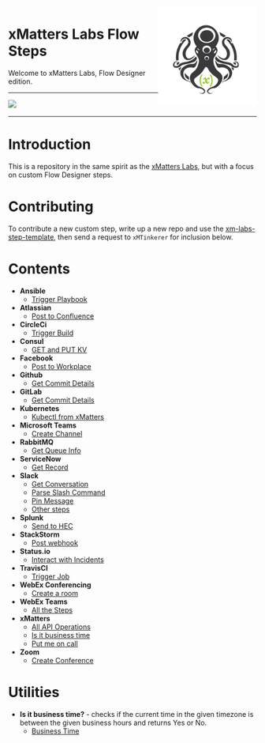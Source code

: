 <img src="media/_Final_xM_Octo-Logo-01.png" width="200" height="200" align="right">

# xMatters Labs Flow Steps
Welcome to xMatters Labs, Flow Designer edition. 


---------

<kbd>
  <img src="https://github.com/xmatters/xMatters-Labs/raw/master/media/disclaimer.png">
</kbd>

---------

# Introduction
This is a repository in the same spirit as the [xMatters Labs](https://github.com/xmatters/xMatters-Labs), but with a focus on custom Flow Designer steps. 

# Contributing
To contribute a new custom step, write up a new repo and use the [xm-labs-step-template](https://github.com/xmatters/xm-labs-step-template), then send a request to `xMTinkerer` for inclusion below. 

# Contents

* **Ansible**
   * [Trigger Playbook](https://github.com/xmatters/xm-labs-steps-ansible)
* **Atlassian**
   * [Post to Confluence](https://github.com/xmatters/xm-labs-steps-confluence)
* **CircleCi**
   * [Trigger Build](https://github.com/xmatters/xm-labs-steps-circleci)
* **Consul**
   * [GET and PUT KV](https://github.com/xmatters/xm-labs-steps-consul)
* **Facebook**
   * [Post to Workplace](https://github.com/xmatters/xm-labs-step-workplace-post)
* **Github**
   * [Get Commit Details](https://github.com/xmatters/xm-labs-step-github)
* **GitLab**
   * [Get Commit Details](https://github.com/xmatters/xm-labs-gitlab)
* **Kubernetes**
   * [Kubectl from xMatters](https://github.com/xmatters/xm-labs-steps-kubernetes)
* **Microsoft Teams**
   * [Create Channel](https://github.com/xmatters/xm-labs-step-msteam-channels)
* **RabbitMQ**
   * [Get Queue Info](https://github.com/xmatters/xm-labs-steps-rabbitmq)
* **ServiceNow**
   * [Get Record](https://github.com/xmatters/xm-labs-steps-servicenow)
* **Slack**
   * [Get Conversation](https://github.com/xmatters/xm-labs-steps-slack-get-conversation)
   * [Parse Slash Command](https://github.com/xmatters/xm-labs-steps-slack-slash-command)
   * [Pin Message](https://github.com/xmatters/xm-labs-steps-slack-pin-message)
   * [Other steps](https://github.com/xmatters/xm-labs-slack-steps)
* **Splunk**
   * [Send to HEC](https://github.com/xmatters/xm-labs-step-splunk)
* **StackStorm**
   * [Post webhook](https://github.com/xmatters/xm-labs-steps-stackstorm)
* **Status.io**
   * [Interact with Incidents](https://github.com/xmatters/xm-labs-statusio-steps)
* **TravisCI**
   * [Trigger Job](https://github.com/xmatters/xm-labs-steps-travis-ci)
* **WebEx Conferencing**
   * [Create a room](https://github.com/xmatters/xm-labs-steps-webex)
* **WebEx Teams**
   * [All the Steps](https://github.com/xmatters/xm-labs-xMatters-Webex-Teams-Flow-Steps)
* **xMatters**
   * [All API Operations](https://github.com/xmatters/xm-labs-xMatters-API-Flow-Steps)
   * [Is it business time](https://github.com/xmatters/xm-labs-steps-business-time)
   * [Put me on call](https://github.com/xmatters/xm-labs-steps-xmimoncall)
* **Zoom**
   * [Create Conference](https://github.com/xmatters/xm-labs-steps-zoom)
   
# Utilities

* **Is it business time?** - checks if the current time in the given timezone is between the given business hours and returns Yes or No. 
   * [Business Time](https://github.com/xmatters/xm-labs-steps-business-time)
